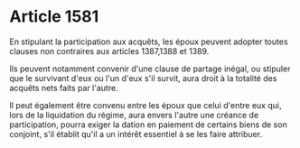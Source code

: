 # Article 1581

En stipulant la participation aux acquêts, les époux peuvent adopter toutes clauses non contraires aux articles 1387,1388 et 1389.

Ils peuvent notamment convenir d'une clause de partage inégal, ou stipuler que le survivant d'eux ou l'un d'eux s'il survit, aura droit à la totalité des acquêts nets faits par l'autre.

Il peut également être convenu entre les époux que celui d'entre eux qui, lors de la liquidation du régime, aura envers l'autre une créance de participation, pourra exiger la dation en paiement de certains biens de son conjoint, s'il établit qu'il a un intérêt essentiel à se les faire attribuer.
